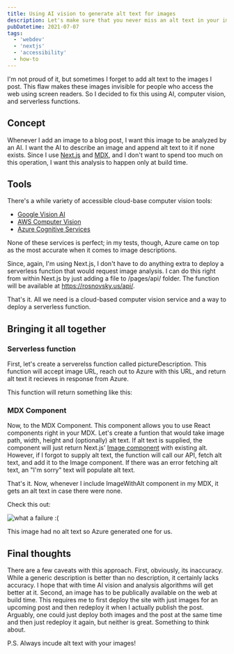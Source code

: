 ```yaml
---
title: Using AI vision to generate alt text for images
description: Let's make sure that you never miss an alt text in your image tags using Azure Computer Vision.
pubDatetime: 2021-07-07
tags:
  - 'webdev'
  - 'nextjs'
  - 'accessibility'
  - how-to
---
```


I'm not proud of it, but sometimes I forget to add alt text to the images I post. This flaw makes these images invisible for people who access the web using screen readers. So I decided to fix this using AI, computer vision, and serverless functions.

## Concept

Whenever I add an image to a blog post, I want this image to be analyzed by an AI. I want the AI to describe an image and append alt text to it if none exists. Since I use [Next.js](https://nextjs.org/) and [MDX](https://mdxjs.com/), and I don't want to spend too much on this operation, I want this analysis to happen only at build time.

## Tools

There's a while variety of accessible cloud-base computer vision tools:

- [Google Vision AI](https://cloud.google.com/vision/)
- [AWS Computer Vision](https://aws.amazon.com/computer-vision/)
- [Azure Cognitive Services](https://azure.microsoft.com/en-us/services/cognitive-services/computer-vision/)

None of these services is perfect; in my tests, though, Azure came on top as the most accurate when it comes to image descriptions.

Since, again, I'm using Next.js, I don't have to do anything extra to deploy a serverless function that would request image analysis. I can do this right from within Next.js by just adding a file to /pages/api/ folder. The function will be available at https://rosnovsky.us/api/.

That's it. All we need is a cloud-based computer vision service and a way to deploy a serverless function.

## Bringing it all together

### Serverless function

First, let's create a serverelss function called pictureDescription. This function will accept image URL, reach out to Azure with this URL, and return alt text it recieves in response from Azure.

This function will return something like this:

### MDX Component

Now, to the MDX Component. This component allows you to use React components right in your MDX. Let's create a funtion that would take image path, width, height and (optionally) alt text. If alt text is supplied, the component will just return Next.js' [Image component](https://nextjs.org/docs/api-reference/next/image) with existing alt. However, if I forgot to supply alt text, the function will call our API, fetch alt text, and add it to the Image component. If there was an error fetching alt text, an "I'm sorry" text will populate alt text.

That's it. Now, whenever I include ImageWithAlt component in my MDX, it gets an alt text in case there were none.

Check this out:

<img
  src="/blog/posts/alt-text/1661cf98394e1a5dacfc6b00cdd70e9e25ca9b0e-1134x2016.avif"
  alt="what a failure :("
  placeholder="blurred"
/>

This image had no alt text so Azure generated one for us.

## Final thoughts

There are a few caveats with this approach. First, obviously, its inaccuracy. While a generic description is better than no description, it certainly lacks accuracy. I hope that with time AI vision and analysis algorithms will get better at it. Second, an image has to be publically available on the web at build time. This requires me to first deploy the site with just images for an upcoming post and then redeploy it when I actually publish the post. Arguably, one could just deploy both images and the post at the same time and then just redeploy it again, but neither is great. Something to think about.

P.S. Always incude alt text with your images!
